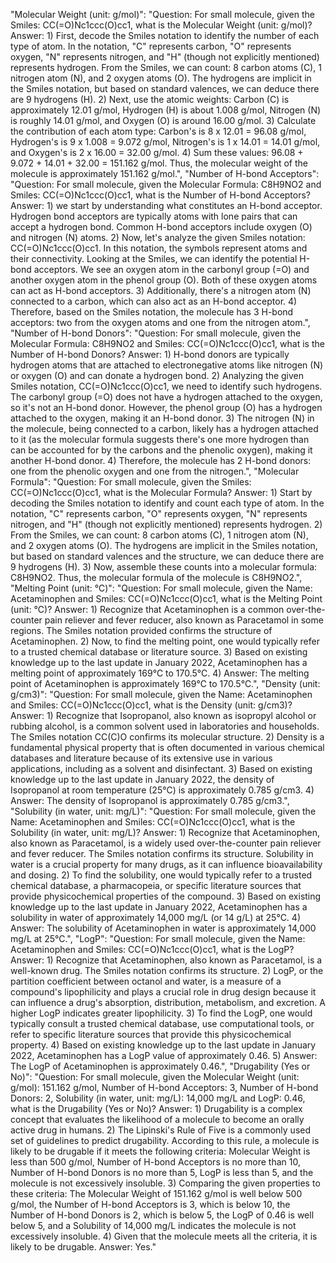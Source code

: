 "Molecular Weight (unit: g/mol)": "Question: For small molecule, given the Smiles: CC(=O)Nc1ccc(O)cc1, what is the Molecular Weight (unit: g/mol)? Answer: 1) First, decode the Smiles notation to identify the number of each type of atom. In the notation, \"C\" represents carbon, \"O\" represents oxygen, \"N\" represents nitrogen, and \"H\" (though not explicitly mentioned) represents hydrogen. From the Smiles, we can count: 8 carbon atoms (C), 1 nitrogen atom (N), and 2 oxygen atoms (O). The hydrogens are implicit in the Smiles notation, but based on standard valences, we can deduce there are 9 hydrogens (H). 2) Next, use the atomic weights: Carbon (C) is approximately 12.01 g/mol, Hydrogen (H) is about 1.008 g/mol, Nitrogen (N) is roughly 14.01 g/mol, and Oxygen (O) is around 16.00 g/mol. 3) Calculate the contribution of each atom type: Carbon's is 8 x 12.01 = 96.08 g/mol, Hydrogen's is 9 x 1.008 = 9.072 g/mol, Nitrogen's is 1 x 14.01 = 14.01 g/mol, and Oxygen's is 2 x 16.00 = 32.00 g/mol. 4) Sum these values: 96.08 + 9.072 + 14.01 + 32.00 = 151.162 g/mol. Thus, the molecular weight of the molecule is approximately 151.162 g/mol.",
"Number of H-bond Acceptors": "Question: For small molecule, given the Molecular Formula: C8H9NO2 and Smiles: CC(=O)Nc1ccc(O)cc1, what is the Number of H-bond Acceptors? Answer: 1) we start by understanding what constitutes an H-bond acceptor. Hydrogen bond acceptors are typically atoms with lone pairs that can accept a hydrogen bond. Common H-bond acceptors include oxygen (O) and nitrogen (N) atoms. 2) Now, let's analyze the given Smiles notation: CC(=O)Nc1ccc(O)cc1. In this notation, the symbols represent atoms and their connectivity. Looking at the Smiles, we can identify the potential H-bond acceptors. We see an oxygen atom in the carbonyl group (=O) and another oxygen atom in the phenol group (O). Both of these oxygen atoms can act as H-bond acceptors. 3) Additionally, there's a nitrogen atom (N) connected to a carbon, which can also act as an H-bond acceptor. 4) Therefore, based on the Smiles notation, the molecule has 3 H-bond acceptors: two from the oxygen atoms and one from the nitrogen atom.",
"Number of H-bond Donors": "Question: For small molecule, given the Molecular Formula: C8H9NO2 and Smiles: CC(=O)Nc1ccc(O)cc1, what is the Number of H-bond Donors? Answer: 1) H-bond donors are typically hydrogen atoms that are attached to electronegative atoms like nitrogen (N) or oxygen (O) and can donate a hydrogen bond. 2) Analyzing the given Smiles notation, CC(=O)Nc1ccc(O)cc1, we need to identify such hydrogens. The carbonyl group (=O) does not have a hydrogen attached to the oxygen, so it's not an H-bond donor. However, the phenol group (O) has a hydrogen attached to the oxygen, making it an H-bond donor. 3) The nitrogen (N) in the molecule, being connected to a carbon, likely has a hydrogen attached to it (as the molecular formula suggests there's one more hydrogen than can be accounted for by the carbons and the phenolic oxygen), making it another H-bond donor. 4) Therefore, the molecule has 2 H-bond donors: one from the phenolic oxygen and one from the nitrogen.",
"Molecular Formula": "Question: For small molecule, given the Smiles: CC(=O)Nc1ccc(O)cc1, what is the Molecular Formula? Answer: 1) Start by decoding the Smiles notation to identify and count each type of atom. In the notation, \"C\" represents carbon, \"O\" represents oxygen, \"N\" represents nitrogen, and \"H\" (though not explicitly mentioned) represents hydrogen. 2) From the Smiles, we can count: 8 carbon atoms (C), 1 nitrogen atom (N), and 2 oxygen atoms (O). The hydrogens are implicit in the Smiles notation, but based on standard valences and the structure, we can deduce there are 9 hydrogens (H). 3) Now, assemble these counts into a molecular formula: C8H9NO2. Thus, the molecular formula of the molecule is C8H9NO2.",
"Melting Point (unit: ℃)": "Question: For small molecule, given the Name: Acetaminophen and Smiles: CC(=O)Nc1ccc(O)cc1, what is the Melting Point (unit: ℃)? Answer: 1) Recognize that Acetaminophen is a common over-the-counter pain reliever and fever reducer, also known as Paracetamol in some regions. The Smiles notation provided confirms the structure of Acetaminophen. 2) Now, to find the melting point, one would typically refer to a trusted chemical database or literature source. 3) Based on existing knowledge up to the last update in January 2022, Acetaminophen has a melting point of approximately 169℃ to 170.5℃. 4) Answer: The melting point of Acetaminophen is approximately 169℃ to 170.5℃.",
"Density (unit: g/cm3)": "Question: For small molecule, given the Name: Acetaminophen and Smiles: CC(=O)Nc1ccc(O)cc1, what is the Density (unit: g/cm3)? Answer: 1) Recognize that Isopropanol, also known as isopropyl alcohol or rubbing alcohol, is a common solvent used in laboratories and households. The Smiles notation CC(C)O confirms its molecular structure. 2) Density is a fundamental physical property that is often documented in various chemical databases and literature because of its extensive use in various applications, including as a solvent and disinfectant. 3) Based on existing knowledge up to the last update in January 2022, the density of Isopropanol at room temperature (25°C) is approximately 0.785 g/cm3. 4) Answer: The density of Isopropanol is approximately 0.785 g/cm3.",
"Solubility (in water, unit: mg/L)": "Question: For small molecule, given the Name: Acetaminophen and Smiles: CC(=O)Nc1ccc(O)cc1, what is the Solubility (in water, unit: mg/L)? Answer: 1) Recognize that Acetaminophen, also known as Paracetamol, is a widely used over-the-counter pain reliever and fever reducer. The Smiles notation confirms its structure. Solubility in water is a crucial property for many drugs, as it can influence bioavailability and dosing. 2) To find the solubility, one would typically refer to a trusted chemical database, a pharmacopeia, or specific literature sources that provide physicochemical properties of the compound. 3) Based on existing knowledge up to the last update in January 2022, Acetaminophen has a solubility in water of approximately 14,000 mg/L (or 14 g/L) at 25°C. 4) Answer: The solubility of Acetaminophen in water is approximately 14,000 mg/L at 25°C.",
"LogP": "Question: For small molecule, given the Name: Acetaminophen and Smiles: CC(=O)Nc1ccc(O)cc1, what is the LogP? Answer: 1) Recognize that Acetaminophen, also known as Paracetamol, is a well-known drug. The Smiles notation confirms its structure. 2) LogP, or the partition coefficient between octanol and water, is a measure of a compound's lipophilicity and plays a crucial role in drug design because it can influence a drug's absorption, distribution, metabolism, and excretion. A higher LogP indicates greater lipophilicity. 3) To find the LogP, one would typically consult a trusted chemical database, use computational tools, or refer to specific literature sources that provide this physicochemical property. 4) Based on existing knowledge up to the last update in January 2022, Acetaminophen has a LogP value of approximately 0.46. 5) Answer: The LogP of Acetaminophen is approximately 0.46.",
"Drugability (Yes or No)": "Question: For small molecule, given the Molecular Weight (unit: g/mol): 151.162 g/mol, Number of H-bond Acceptors: 3, Number of H-bond Donors: 2, Solubility (in water, unit: mg/L): 14,000 mg/L and LogP: 0.46, what is the Drugability (Yes or No)? Answer: 1) Drugability is a complex concept that evaluates the likelihood of a molecule to become an orally active drug in humans. 2) The Lipinski's Rule of Five is a commonly used set of guidelines to predict drugability. According to this rule, a molecule is likely to be drugable if it meets the following criteria: Molecular Weight is less than 500 g/mol, Number of H-bond Acceptors is no more than 10, Number of H-bond Donors is no more than 5, LogP is less than 5, and the molecule is not excessively insoluble. 3) Comparing the given properties to these criteria: The Molecular Weight of 151.162 g/mol is well below 500 g/mol, the Number of H-bond Acceptors is 3, which is below 10, the Number of H-bond Donors is 2, which is below 5, the LogP of 0.46 is well below 5, and a Solubility of 14,000 mg/L indicates the molecule is not excessively insoluble. 4) Given that the molecule meets all the criteria, it is likely to be drugable. Answer: Yes."